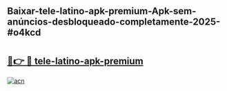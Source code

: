 ## Baixar-tele-latino-apk-premium-Apk-sem-anúncios-desbloqueado-completamente-2025-#o4kcd

# <h2><a href="https://ainizakaria.my?title=tele-latino-apk-premium&ref=20M">🔗👉 🔴 tele-latino-apk-premium</a></h2>

[![acn](https://github.com/user-attachments/assets/0f9c940e-d8b0-45ae-aac7-cd30a18b3e1c)](https://ainizakaria.my?title=tele-latino-apk-premium&ref=20M)


